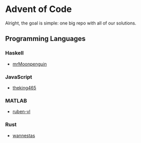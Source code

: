 # Advent of Code

Alright, the goal is simple: one big repo with all of our solutions.

## Programming Languages

### Haskell
- [mrMoonpenguin](https://github.com/mrMoonpenguin/AoC2020)

### JavaScript
- [theking465](https://github.com/theking465/aoc-2020)

### MATLAB
- [ruben-vl](https://github.com/ruben-vl/aoc-2020)

### Rust
- [wannestas](https://github.com/wannestas/aoc-2020 )
